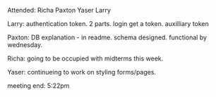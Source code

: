 Attended: 
Richa
Paxton 
Yaser
Larry 

Larry: authentication token. 2 parts. login get a token. auxilliary token 

Paxton: DB explanation - in readme. schema designed. functional by wednesday. 

Richa: going to be occupied with midterms this week. 

Yaser: continueing to work on styling forms/pages.  

meeting end: 5:22pm 

